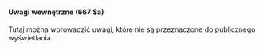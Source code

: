 #### Uwagi wewnętrzne (667 $a) 

Tutaj można wprowadzić uwagi, które nie są przeznaczone do publicznego wyświetlania.